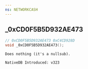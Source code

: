 ```yaml
---
ns: NETWORKCASH
---
```

## _0xCD0F5B5D932AE473

```c
// 0xCD0F5B5D932AE473 0xC4CD928D
void _0xCD0F5B5D932AE473();
```

```
Does nothing (it's a nullsub).

NativeDB Introduced: v323
```

